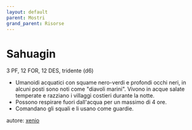 ```yaml
---
layout: default
parent: Mostri
grand_parent: Risorse
---
```


# Sahuagin
3 PF, 12 FOR, 12 DES, tridente (d6)
- Umanoidi acquatici con squame nero-verdi e profondi occhi neri, in alcuni posti sono noti come "diavoli marini". Vivono in acque salate temperate e razziano i villaggi costieri durante la notte.
- Possono respirare fuori dall'acqua per un massimo di 4 ore.
- Comandano gli squali e li usano come guardie.

autore: [xenio](https://xenioinabottle.blogspot.com)
